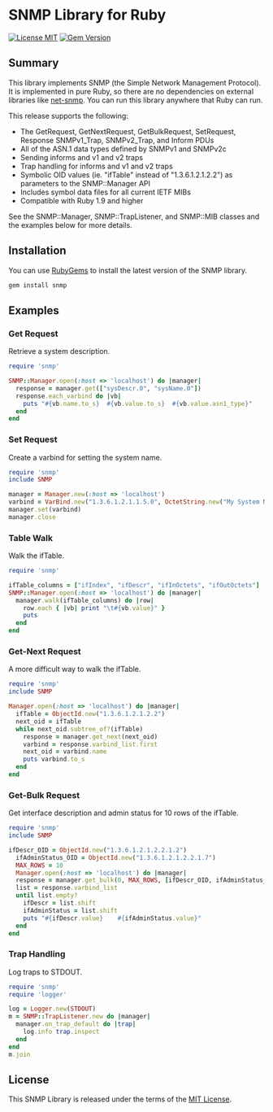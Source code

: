 # SNMP Library for Ruby
[<img src="https://img.shields.io/badge/license-MIT-blue.svg" alt="License MIT" />](https://raw.githubusercontent.com/ruby-snmp/ruby-snmp/master/MIT-LICENSE)
[<img src="https://badge.fury.io/rb/snmp.svg" alt="Gem Version" />](https://badge.fury.io/rb/snmp)

## Summary

This library implements SNMP (the Simple Network Management Protocol).  It is
implemented in pure Ruby, so there are no dependencies on external libraries
like [net-snmp](http://www.net-snmp.org/).  You can run this library anywhere
that Ruby can run.

This release supports the following:

* The GetRequest, GetNextRequest, GetBulkRequest, SetRequest, Response
  SNMPv1_Trap, SNMPv2_Trap, and Inform PDUs
* All of the ASN.1 data types defined by SNMPv1 and SNMPv2c
* Sending informs and v1 and v2 traps
* Trap handling for informs and v1 and v2 traps
* Symbolic OID values (ie. "ifTable" instead of "1.3.6.1.2.1.2.2") as parameters to the SNMP::Manager API
* Includes symbol data files for all current IETF MIBs
* Compatible with Ruby 1.9 and higher

See the SNMP::Manager, SNMP::TrapListener, and SNMP::MIB classes and the
examples below for more details.

## Installation

You can use [RubyGems](https://rubygems.org/) to
install the latest version of the SNMP library.

```sh
gem install snmp
```

## Examples

### Get Request

Retrieve a system description.

```ruby
require 'snmp'

SNMP::Manager.open(:host => 'localhost') do |manager|
  response = manager.get(["sysDescr.0", "sysName.0"])
  response.each_varbind do |vb|
    puts "#{vb.name.to_s}  #{vb.value.to_s}  #{vb.value.asn1_type}"
  end
end
```

### Set Request

Create a varbind for setting the system name.

```ruby
require 'snmp'
include SNMP

manager = Manager.new(:host => 'localhost')
varbind = VarBind.new("1.3.6.1.2.1.1.5.0", OctetString.new("My System Name"))
manager.set(varbind)
manager.close
```

### Table Walk

Walk the ifTable.

```ruby
require 'snmp'

ifTable_columns = ["ifIndex", "ifDescr", "ifInOctets", "ifOutOctets"]
SNMP::Manager.open(:host => 'localhost') do |manager|
  manager.walk(ifTable_columns) do |row|
    row.each { |vb| print "\t#{vb.value}" }
    puts
  end
end
```

### Get-Next Request

A more difficult way to walk the ifTable.
 
```ruby
require 'snmp'
include SNMP

Manager.open(:host => 'localhost') do |manager|
  ifTable = ObjectId.new("1.3.6.1.2.1.2.2")
  next_oid = ifTable
  while next_oid.subtree_of?(ifTable)
    response = manager.get_next(next_oid)
    varbind = response.varbind_list.first
    next_oid = varbind.name
    puts varbind.to_s
  end
end
```

### Get-Bulk Request

Get interface description and admin status for 10 rows of the ifTable.

```ruby
require 'snmp'
include SNMP

ifDescr_OID = ObjectId.new("1.3.6.1.2.1.2.2.1.2")
  ifAdminStatus_OID = ObjectId.new("1.3.6.1.2.1.2.2.1.7")
  MAX_ROWS = 10
  Manager.open(:host => 'localhost') do |manager|
  response = manager.get_bulk(0, MAX_ROWS, [ifDescr_OID, ifAdminStatus_OID])
  list = response.varbind_list
  until list.empty?
    ifDescr = list.shift
    ifAdminStatus = list.shift
    puts "#{ifDescr.value}    #{ifAdminStatus.value}"
  end
end
```

### Trap Handling

Log traps to STDOUT.

```ruby
require 'snmp'
require 'logger'

log = Logger.new(STDOUT)
m = SNMP::TrapListener.new do |manager|
  manager.on_trap_default do |trap|
    log.info trap.inspect
  end
end
m.join
```

## License

This SNMP Library is released under the terms of the [MIT License](https://opensource.org/licenses/MIT).
